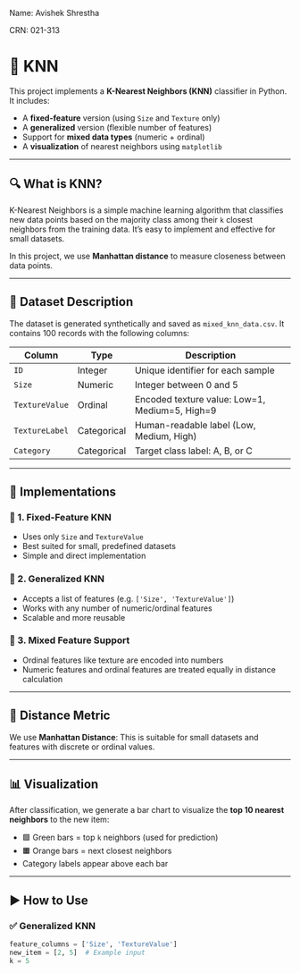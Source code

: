 Name: Avishek Shrestha

CRN: 021-313

# 📘 KNN 


This project implements a **K-Nearest Neighbors (KNN)** classifier in Python. It includes:
- A **fixed-feature** version (using `Size` and `Texture` only)
- A **generalized** version (flexible number of features)
- Support for **mixed data types** (numeric + ordinal)
- A **visualization** of nearest neighbors using `matplotlib`

---

## 🔍 What is KNN?

K-Nearest Neighbors is a simple machine learning algorithm that classifies new data points based on the majority class among their `k` closest neighbors from the training data. It’s easy to implement and effective for small datasets.

In this project, we use **Manhattan distance** to measure closeness between data points.

---

## 📂 Dataset Description

The dataset is generated synthetically and saved as `mixed_knn_data.csv`. It contains 100 records with the following columns:

| Column         | Type        | Description                                   |
|----------------|-------------|-----------------------------------------------|
| `ID`           | Integer     | Unique identifier for each sample             |
| `Size`         | Numeric     | Integer between 0 and 5                       |
| `TextureValue` | Ordinal     | Encoded texture value: Low=1, Medium=5, High=9|
| `TextureLabel` | Categorical | Human-readable label (Low, Medium, High)      |
| `Category`     | Categorical | Target class label: A, B, or C                |

---

## 🧪 Implementations

### 🔸 1. Fixed-Feature KNN
- Uses only `Size` and `TextureValue`
- Best suited for small, predefined datasets
- Simple and direct implementation

### 🔸 2. Generalized KNN
- Accepts a list of features (e.g. `['Size', 'TextureValue']`)
- Works with any number of numeric/ordinal features
- Scalable and more reusable

### 🔸 3. Mixed Feature Support
- Ordinal features like texture are encoded into numbers
- Numeric features and ordinal features are treated equally in distance calculation

---

## 🧮 Distance Metric

We use **Manhattan Distance**:
This is suitable for small datasets and features with discrete or ordinal values.

---

## 📊 Visualization

After classification, we generate a bar chart to visualize the **top 10 nearest neighbors** to the new item:

- 🟩 Green bars = top `k` neighbors (used for prediction)  
- 🟧 Orange bars = next closest neighbors  
- Category labels appear above each bar  

---

## ▶️ How to Use

### ✅ Generalized KNN

```python
feature_columns = ['Size', 'TextureValue']
new_item = [2, 5]  # Example input
k = 5
